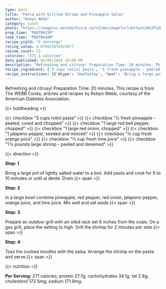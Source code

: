 ```yaml
---
type: post
title: "Pasta with Grilled Shrimp and Pineapple Salsa"
author: "Robyn Webb"
category: lunch
photo: "https://imagesvc.meredithcorp.io/v3/mm/image?url=https%3A%2F%2Fimages.media-allrecipes.com%2Fuserphotos%2F12875.jpg"
prep_time: "P0DT0H15M"
cook_time: "P0DT0H20M"
recipe_yield: "6 servings"
rating_value: 4.076923076923077
review_count: 13
calories: "271.1 calories"
date_published: 04/06/2019 10:09 PM
description: "Refreshing and citrusy! Preparation Time: 20 minutes. This recipe is from The WEBB Cooks, articles and recipes by Robyn Webb, courtesy of the American Diabetes Association."
recipe_ingredient: ['3 cups rotini pasta', '½ fresh pineapple - peeled, cored and chopped', '1 large red bell pepper, chopped', '1 large red onion, chopped', '1 jalapeno pepper, seeded and minced', '½ cup fresh orange juice', '⅓ cup fresh lime juice', '1\u2009½ pounds large shrimp - peeled and deveined']
recipe_instructions: [{'@type': 'HowToStep', 'text': 'Bring a large pot of lightly salted water to a boil. Add pasta and cook for 8 to 10 minutes or until al dente. Drain.\n'}, {'@type': 'HowToStep', 'text': 'In a large bowl combine pineapple, red pepper, red onion, jalapeno pepper, orange juice, and lime juice. Mix well and set aside.\n'}, {'@type': 'HowToStep', 'text': 'Prepare an outdoor grill with an oiled rack set 6 inches from the coals. On a gas grill, place the setting to high. Grill the shrimp for 2 minutes per side.\n'}, {'@type': 'HowToStep', 'text': 'Toss the cooked noodles with the salsa. Arrange the shrimp on the pasta and serve.\n'}]
---
```


Refreshing and citrusy! Preparation Time: 20 minutes. This recipe is from The WEBB Cooks, articles and recipes by Robyn Webb, courtesy of the American Diabetes Association. 

{{< boldheading >}}

{{< checkbox "3 cups rotini pasta" >}}
{{< checkbox "½  fresh pineapple - peeled, cored and chopped" >}}
{{< checkbox "1 large red bell pepper, chopped" >}}
{{< checkbox "1 large red onion, chopped" >}}
{{< checkbox "1  jalapeno pepper, seeded and minced" >}}
{{< checkbox "½ cup fresh orange juice" >}}
{{< checkbox "⅓ cup fresh lime juice" >}}
{{< checkbox "1 ½ pounds large shrimp - peeled and deveined" >}}


{{< direction >}}

**Step: 1**

Bring a large pot of lightly salted water to a boil. Add pasta and cook for 8 to 10 minutes or until al dente. Drain.{{< span >}}

**Step: 2**

In a large bowl combine pineapple, red pepper, red onion, jalapeno pepper, orange juice, and lime juice. Mix well and set aside.{{< span >}}

**Step: 3**

Prepare an outdoor grill with an oiled rack set 6 inches from the coals. On a gas grill, place the setting to high. Grill the shrimp for 2 minutes per side.{{< span >}}

**Step: 4**

Toss the cooked noodles with the salsa. Arrange the shrimp on the pasta and serve.{{< span >}}

{{< nutrition >}}

**Per Serving:** 271 calories; protein 27.7g; carbohydrates 34.1g; fat 2.8g; cholesterol 172.5mg; sodium 171.9mg.